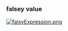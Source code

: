 ### falsey value

[![falsyExpression.png](https://pic.rmb.bdstatic.com/bjh/bf00fdfc9b7f56ca5c7172961079d959.png)](https://pic.rmb.bdstatic.com/bjh/bf00fdfc9b7f56ca5c7172961079d959.png)

